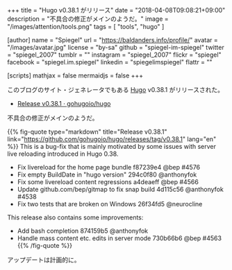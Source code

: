 +++
title = "Hugo v0.38.1 がリリース"
date = "2018-04-08T09:08:21+09:00"
description = "不具合の修正がメインのようだ。"
image = "/images/attention/tools.png"
tags  = [ "tools", "hugo" ]

[author]
  name      = "Spiegel"
  url       = "https://baldanders.info/profile/"
  avatar    = "/images/avatar.jpg"
  license   = "by-sa"
  github    = "spiegel-im-spiegel"
  twitter   = "spiegel_2007"
  tumblr    = ""
  instagram = "spiegel_2007"
  flickr    = "spiegel"
  facebook  = "spiegel.im.spiegel"
  linkedin  = "spiegelimspiegel"
  flattr    = ""

[scripts]
  mathjax = false
  mermaidjs = false
+++

このブログのサイト・ジェネレータでもある [Hugo] v0.38.1 がリリースされた。

- [Release v0.38.1 · gohugoio/hugo](https://github.com/gohugoio/hugo/releases/tag/v0.38.1)

不具合の修正がメインのようだ。

{{% fig-quote type="markdown" title="Release v0.38.1" link="https://github.com/gohugoio/hugo/releases/tag/v0.38.1" lang="en" %}}
This is a bug-fix that is mainly motivated by some issues with server live reloading introduced in Hugo 0.38.

- Fix livereload for the home page bundle f87239e4 @bep #4576
- Fix empty BuildDate in "hugo version" 294c0f80 @anthonyfok
- Fix some livereload content regressions a4deaeff @bep #4566
- Update github.com/bep/gitmap to fix snap build 4d115c56 @anthonyfok #4538
- Fix two tests that are broken on Windows 26f34fd5 @neurocline

This release also contains some improvements:

- Add bash completion 874159b5 @anthonyfok
- Handle mass content etc. edits in server mode 730b66b6 @bep #4563
{{% /fig-quote %}}

アップデートは計画的に。

[Hugo]: https://gohugo.io/ "The world’s fastest framework for building websites | Hugo"
